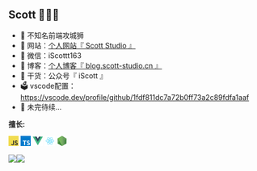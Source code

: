 ## Scott  👨🏻‍💻

- 🐧 不知名前端攻城狮
- 🐶 网站：<a href="https://scott-studio.cn" target="_blank">个人网站『 Scott Studio 』</a>
- 💬 微信：iScottt163
- 🤔 博客：<a href="https://blog.scott-studio.cn" target="_blank">个人博客『 blog.scott-studio.cn 』</a>
- 🌱 干货：公众号『 iScott 』
- 🗳️ vscode配置：https://vscode.dev/profile/github/1fdf811dc7a72b0ff73a2c89fdfa1aaf
- 👭 未完待续...

<!--
**Web Developer**

<p>
 <code><img alt="React" src="https://img.shields.io/badge/-React-45b8d8?style=flat-square&logo=react&logoColor=white" /></code>
  <code><img alt="TypeScript"
    src="https://img.shields.io/badge/-TypeScript-007ACC?style=flat-square&logo=typescript&logoColor=white" /></code>
  <code><img alt="Sass" src="https://img.shields.io/badge/-Sass-CC6699?style=flat-square&logo=sass&logoColor=white" /></code>
  <code><img alt="Styled Components"
    src="https://img.shields.io/badge/-Styled_Components-db7092?style=flat-square&logo=styled-components&logoColor=white" /></code>

  <code><img alt="npm" src="https://img.shields.io/badge/-NPM-CB3837?style=flat-square&logo=npm&logoColor=white" /></code>
  <code><img alt="html5" src="https://img.shields.io/badge/-HTML5-E34F26?style=flat-square&logo=html5&logoColor=white" /></code>
  <code><img alt="Rollup"
    src="https://img.shields.io/badge/-Rollup-EC4A3F?style=flat-square&logo=rollup.js&logoColor=white" /></code>

<code><img alt="Prettier"
    src="https://img.shields.io/badge/-Prettier-F7B93E?style=flat-square&logo=prettier&logoColor=white" /></code>
<code><img alt="TailwindCSS"
    src="https://img.shields.io/badge/-tailwindcss-50B3D0?style=flat-square&logo=tailwindcss&logoColor=white" /></code>
<code><img alt="Vite 2" src="https://img.shields.io/badge/-Vite-81A3F9?style=flat-square&logo=vite&logoColor=white" /></code>
<code><img alt="Vue 3" src="https://img.shields.io/badge/-Vue-5BA17F?style=flat-square&logo=vue.js&logoColor=white" /></code>

</p>

**Backend Developer (maybe)**

<p>
  <code><img alt="NestJS" src="https://img.shields.io/badge/-NestJS-ea2845?style=flat-square&logo=nestjs&logoColor=white" /></code>
  <code><img alt="NodeJS" src="https://img.shields.io/badge/-NodeJS-43853d?style=flat-square&logo=Node.js&logoColor=white" /></code>
  <code><img alt="Express"
    src="https://img.shields.io/badge/-express-13aa52?style=flat-square&logo=express&logoColor=white" /></code>
</p>

**DevOps**

<p>
  <code><img alt="git" src="https://img.shields.io/badge/-Git-F05032?style=flat-square&logo=git&logoColor=white" /></code>
  <code><img alt="github actions"
    src="https://img.shields.io/badge/-Github_Actions-2088FF?style=flat-square&logo=github-actions&logoColor=white" /></code>
  <code><img alt="Docker" src="https://img.shields.io/badge/-Docker-46a2f1?style=flat-square&logo=docker&logoColor=white" /></code>
</p>

**Environment**

<p>
  <code><img alt="macOS" src="https://img.shields.io/badge/-macOS-333?style=flat-square&logo=apple&logoColor=white" /></code>
  <code><img alt="vscode" src="https://img.shields.io/badge/Visual%20Studio%20Code-blue?style=flat-square&logo=visual-studio-code&logoColor=ffffff" /></code>
</p>
*/
-->
**擅长:**  

<code><img height="20" src="https://raw.githubusercontent.com/github/explore/80688e429a7d4ef2fca1e82350fe8e3517d3494d/topics/javascript/javascript.png"></code>
<code><img height="20" src="https://raw.githubusercontent.com/github/explore/80688e429a7d4ef2fca1e82350fe8e3517d3494d/topics/typescript/typescript.png"></code>
<code><img height="20" src="https://raw.githubusercontent.com/github/explore/80688e429a7d4ef2fca1e82350fe8e3517d3494d/topics/vue/vue.png"></code>
<code><img height="20" src="https://raw.githubusercontent.com/github/explore/80688e429a7d4ef2fca1e82350fe8e3517d3494d/topics/react/react.png"></code>
<code><img height="20" src="https://raw.githubusercontent.com/github/explore/80688e429a7d4ef2fca1e82350fe8e3517d3494d/topics/nodejs/nodejs.png"></code>

<img align="" height="137px" src="https://github-readme-stats.vercel.app/api?username=iscottt&locale=cn" /><img align="" height="137px" src="https://github-readme-stats.vercel.app/api/top-langs/?username=iscottt&hide_title=true&layout=compact&locale=cn" />
